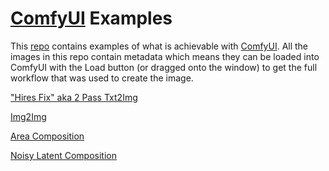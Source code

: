 # [ComfyUI](https://github.com/comfyanonymous/ComfyUI) Examples

This [repo](https://github.com/comfyanonymous/ComfyUI_examples) contains examples of what is achievable with [ComfyUI](https://github.com/comfyanonymous/ComfyUI). All the images in this repo contain metadata which means they can be loaded into ComfyUI with the Load button (or dragged onto the window) to get the full workflow that was used to create the image.

["Hires Fix" aka 2 Pass Txt2Img](2_pass_txt2img)

[Img2Img](img2img)

[Area Composition](area_composition)

[Noisy Latent Composition](noisy_latent_composition)

